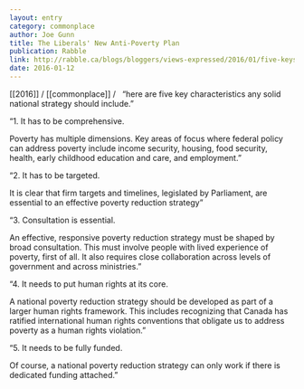 ```yaml
---
layout: entry
category: commonplace
author: Joe Gunn
title: The Liberals' New Anti-Poverty Plan
publication: Rabble
link: http://rabble.ca/blogs/bloggers/views-expressed/2016/01/five-keys-to-liberals-new-anti-poverty-plan
date: 2016-01-12
---
```


[[2016]] / [[commonplace]] / 
 
“here are five key characteristics any solid national strategy should include.”

“1. It has to be comprehensive.

Poverty has multiple dimensions. Key areas of focus where federal policy can address poverty include income security, housing, food security, health, early childhood education and care, and employment.”

“2. It has to be targeted.

It is clear that firm targets and timelines, legislated by Parliament, are essential to an effective poverty reduction strategy”

“3. Consultation is essential.

An effective, responsive poverty reduction strategy must be shaped by broad consultation. This must involve people with lived experience of poverty, first of all. It also requires close collaboration across levels of government and across ministries.”

“4. It needs to put human rights at its core.

A national poverty reduction strategy should be developed as part of a larger human rights framework. This includes recognizing that Canada has ratified international human rights conventions that obligate us to address poverty as a human rights violation.”

“5. It needs to be fully funded.

Of course, a national poverty reduction strategy can only work if there is dedicated funding attached.”

